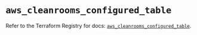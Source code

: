 # `aws_cleanrooms_configured_table`

Refer to the Terraform Registry for docs: [`aws_cleanrooms_configured_table`](https://registry.terraform.io/providers/hashicorp/aws/5.68.0/docs/resources/cleanrooms_configured_table).
